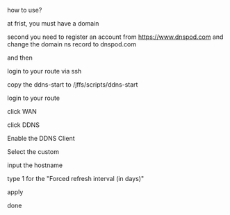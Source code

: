 how to use?

at frist, you must have a domain

second you need to register an account from https://www.dnspod.com and change the domain ns record to dnspod.com

and then

login to your route via ssh

copy the ddns-start to /jffs/scripts/ddns-start

login to your route

click WAN

click DDNS

Enable the DDNS Client

Select the custom

input the hostname

type 1 for the "Forced refresh interval (in days)"

apply

done
